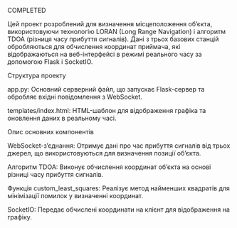 COMPLETED

Цей проект розроблений для визначення місцеположення об’єкта, використовуючи технологію LORAN (Long Range Navigation) і алгоритм TDOA (різниця часу прибуття сигналів). Дані з трьох базових станцій обробляються для обчислення координат приймача, які відображаються на веб-інтерфейсі в режимі реального часу за допомогою Flask і SocketIO.

Структура проекту

app.py: Основний серверний файл, що запускає Flask-сервер та обробляє вхідні повідомлення з WebSocket.

templates/index.html: HTML-шаблон для відображення графіка та оновлення даних в реальному часі.

Опис основних компонентів

WebSocket-з’єднання: Отримує дані про час прибуття сигналів від трьох джерел, що використовуються для визначення позиції об’єкта.

Алгоритм TDOA: Виконує обчислення координат об’єкта на основі різниці часу прибуття сигналів.

Функція custom_least_squares: Реалізує метод найменших квадратів для мінімізації помилок у визначенні координат.

SocketIO: Передає обчислені координати на клієнт для відображення на графіку.
